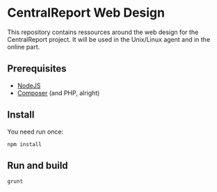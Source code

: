 # CentralReport Web Design

This repository contains ressources around the web design for the CentralReport project.
It will be used in the Unix/Linux agent and in the online part.

## Prerequisites

* [NodeJS](http://nodejs.org/)
* [Composer](http://getcomposer.org/) (and PHP, alright)

## Install

You need run once:

``` npm install ```

## Run and build

``` grunt ```
